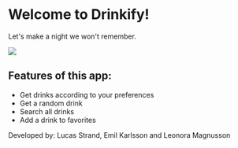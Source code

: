 <h1>Welcome to Drinkify!</h1>
<p>Let's make a night we won't remember.</p>
<img src="https://media1.giphy.com/media/cNDlnilnnPjOAIZsxl/giphy.gif"></img>
<h2> Features of this app:</h2>
  <ul>
    <li>Get drinks according to your preferences</<li>
    <li>Get a random drink</<li>
    <li>Search all drinks</<li>
    <li>Add a drink to favorites</li>
  </ul>
<p>Developed by: Lucas Strand, Emil Karlsson and Leonora Magnusson</p>
